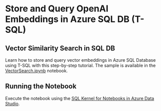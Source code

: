 # Store and Query OpenAI Embeddings in Azure SQL DB (T-SQL)

## Vector Similarity Search in SQL DB

Learn how to store and query vector embeddings in Azure SQL Database using T-SQL with this step-by-step tutorial. The sample is available in the [VectorSearch.ipynb](VectorSearch.ipynb) notebook.

## Running the Notebook

Execute the notebook using the [SQL Kernel for Notebooks in Azure Data Studio](https://learn.microsoft.com/azure-data-studio/notebooks/notebooks-guidance#connect-to-a-kernel).